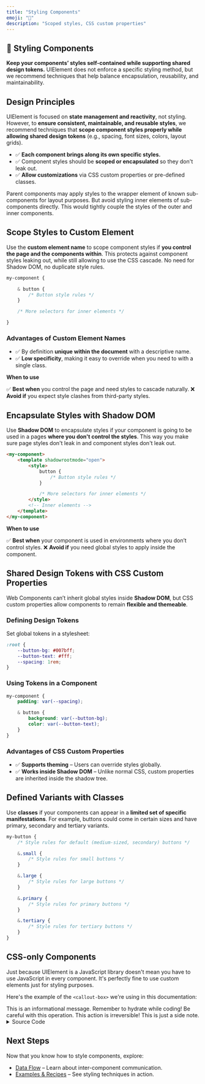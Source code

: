 ```yaml
---
title: "Styling Components"
emoji: "🎨"
description: "Scoped styles, CSS custom properties"
---
```


<section class="hero">

# 🎨 Styling Components

<p class="lead"><strong>Keep your components’ styles self-contained while supporting shared design tokens.</strong> UIElement does not enforce a specific styling method, but we recommend techniques that help balance encapsulation, reusability, and maintainability.</p>
</section>

<section>

## Design Principles

UIElement is focused on **state management and reactivity**, not styling. However, to **ensure consistent, maintainable, and reusable styles**, we recommend techniques that **scope component styles properly while allowing shared design tokens** (e.g., spacing, font sizes, colors, layout grids).

* ✅ **Each component brings along its own specific styles.**
* ✅ Component styles should be **scoped or encapsulated** so they don't leak out.
* ✅ **Allow customizations** via CSS custom properties or pre-defined classes.

Parent components may apply styles to the wrapper element of known sub-components for layout purposes. But avoid styling inner elements of sub-components directly. This would tightly couple the styles of the outer and inner components.

</section>

<section>

## Scope Styles to Custom Element

Use the **custom element name** to scope component styles if **you control the page and the components within**. This protects against component styles leaking out, while still allowing to use the CSS cascade. No need for Shadow DOM, no duplicate style rules.

```css
my-component {

	& button {
		/* Button style rules */
	}

	/* More selectors for inner elements */

}
```

### Advantages of Custom Element Names

* ✅ By definition **unique within the document** with a descriptive name.
* ✅ **Low specificity**, making it easy to override when you need to with a single class.

<callout-box class="tip">

**When to use**

✅ **Best when** you control the page and need styles to cascade naturally.
❌ **Avoid if** you expect style clashes from third-party styles.

</callout-box>

</section>

<section>

## Encapsulate Styles with Shadow DOM

Use **Shadow DOM** to encapsulate styles if your component is going to be used in a pages **where you don't control the styles**. This way you make sure page styles don't leak in and component styles don't leak out.

```html
<my-component>
	<template shadowrootmode="open">
		<style>
			button {
				/* Button style rules */
			}

			/* More selectors for inner elements */
		</style>
		<!-- Inner elements -->
	</template>
</my-component>
```

<callout-box class="tip">

**When to use**

✅ **Best when** your component is used in environments where you don’t control styles.
❌ **Avoid if** you need global styles to apply inside the component.

</callout-box>

</section>

<section>

## Shared Design Tokens with CSS Custom Properties

Web Components can’t inherit global styles inside **Shadow DOM**, but CSS custom properties allow components to remain **flexible and themeable**.

### Defining Design Tokens

Set global tokens in a stylesheet:

```css
:root {
	--button-bg: #007bff;
	--button-text: #fff;
	--spacing: 1rem;
}
```


### Using Tokens in a Component

```css
my-component {
	padding: var(--spacing);

	& button {
		background: var(--button-bg);
		color: var(--button-text);
	}
}
```

### Advantages of CSS Custom Properties

* ✅ **Supports theming** – Users can override styles globally.
* ✅ **Works inside Shadow DOM** – Unlike normal CSS, custom properties are inherited inside the shadow tree.

</section>

<section>

## Defined Variants with Classes

Use **classes** if your components can appear in a **limited set of specific manifestations**. For example, buttons could come in certain sizes and have primary, secondary and tertiary variants.

```css
my-button {
	/* Style rules for default (medium-sized, secondary) buttons */

	&.small {
		/* Style rules for small buttons */
	}

	&.large {
		/* Style rules for large buttons */
	}

	&.primary {
		/* Style rules for primary buttons */
	}

	&.tertiary {
		/* Style rules for tertiary buttons */
	}
}
```

</section>

<section>

## CSS-only Components

Just because UIElement is a JavaScript library doesn't mean you have to use JavaScript in every component. It's perfectly fine to use custom elements just for styling purposes.

Here's the example of the `<callout-box>` we're using in this documentation:

<component-demo>
<div class="preview">
<callout-box>This is an informational message.</callout-box>
<callout-box class="tip">Remember to hydrate while coding!</callout-box>
<callout-box class="caution">Be careful with this operation.</callout-box>
<callout-box class="danger">This action is irreversible!</callout-box>
<callout-box class="note">This is just a side note.</callout-box>
</div>
<accordion-panel collapsible>
<details>
<summary>Source Code</summary>
<lazy-load src="./examples/callout-box.html">
<p class="loading">Loading...</p>
</lazy-load>
</details>
</accordion-panel>
</component-demo>

</section>

<section>

## Next Steps

Now that you know how to style components, explore:

* [Data Flow](data-flow.html) – Learn about inter-component communication.
* [Examples & Recipes](examples-recipes.html) – See styling techniques in action.

</section>